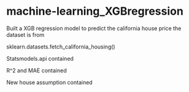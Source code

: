 # machine-learning_XGBregression

Built a XGB regression model to predict the california house price
the dataset is from 

sklearn.datasets.fetch_california_housing()

Statsmodels.api contained

R^2 and MAE contained

New house assumption contained
